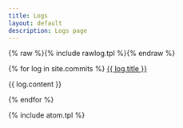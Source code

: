 ```yaml
---
title: Logs
layout: default
description: Logs page
---
```


{% raw %}{% include rawlog.tpl %}{% endraw %}

{% for log in site.commits %}
<a href="{{ log.url | prepend: site.baseurl }}">{{ log.title }}</a>
<p>{{ log.content }}</p>
{% endfor %}

{% include atom.tpl %}
